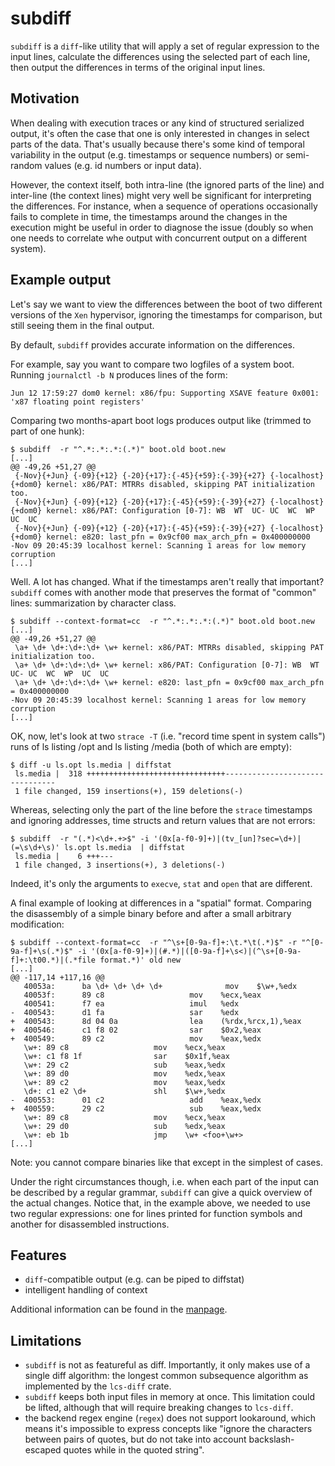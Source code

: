 # subdiff

`subdiff` is a `diff`-like utility that will apply a set of regular
expression to the input lines, calculate the differences using the
selected part of each line, then output the differences in terms of
the original input lines.

## Motivation

When dealing with execution traces or any kind of structured
serialized output, it's often the case that one is only interested in
changes in select parts of the data. That's usually because there's
some kind of temporal variability in the output (e.g. timestamps or
sequence numbers) or semi-random values (e.g. id numbers or input
data).

However, the context itself, both intra-line (the ignored parts of the
line) and inter-line (the context lines) might very well be
significant for interpreting the differences. For instance, when a
sequence of operations occasionally fails to complete in time, the
timestamps around the changes in the execution might be useful in
order to diagnose the issue (doubly so when one needs to correlate whe
output with concurrent output on a different system).

## Example output

Let's say we want to view the differences between the boot of two
different versions of the `Xen` hypervisor, ignoring the timestamps
for comparison, but still seeing them in the final output.

By default, `subdiff` provides accurate information on the
differences.

For example, say you want to compare two logfiles of a system
boot. Running `journalctl -b N` produces lines of the form:

```
Jun 12 17:59:27 dom0 kernel: x86/fpu: Supporting XSAVE feature 0x001: 'x87 floating point registers'
```

Comparing two months-apart boot logs produces output like (trimmed to
part of one hunk):

```
$ subdiff  -r "^.*:.*:.*:(.*)" boot.old boot.new
[...]
@@ -49,26 +51,27 @@
 {-Nov}{+Jun} {-09}{+12} {-20}{+17}:{-45}{+59}:{-39}{+27} {-localhost}{+dom0} kernel: x86/PAT: MTRRs disabled, skipping PAT initialization too.
 {-Nov}{+Jun} {-09}{+12} {-20}{+17}:{-45}{+59}:{-39}{+27} {-localhost}{+dom0} kernel: x86/PAT: Configuration [0-7]: WB  WT  UC- UC  WC  WP  UC  UC  
 {-Nov}{+Jun} {-09}{+12} {-20}{+17}:{-45}{+59}:{-39}{+27} {-localhost}{+dom0} kernel: e820: last_pfn = 0x9cf00 max_arch_pfn = 0x400000000
-Nov 09 20:45:39 localhost kernel: Scanning 1 areas for low memory corruption
[...]
```

Well. A lot has changed. What if the timestamps aren't really that
important? `subdiff` comes with another mode that preserves the format
of "common" lines: summarization by character class.

```
$ subdiff --context-format=cc  -r "^.*:.*:.*:(.*)" boot.old boot.new
[...]
@@ -49,26 +51,27 @@
 \a+ \d+ \d+:\d+:\d+ \w+ kernel: x86/PAT: MTRRs disabled, skipping PAT initialization too.
 \a+ \d+ \d+:\d+:\d+ \w+ kernel: x86/PAT: Configuration [0-7]: WB  WT  UC- UC  WC  WP  UC  UC  
 \a+ \d+ \d+:\d+:\d+ \w+ kernel: e820: last_pfn = 0x9cf00 max_arch_pfn = 0x400000000
-Nov 09 20:45:39 localhost kernel: Scanning 1 areas for low memory corruption
[...]
```

OK, now, let's look at two `strace -T` (i.e. "record time spent in
system calls") runs of ls listing /opt and ls listing /media (both of
which are empty):

```
$ diff -u ls.opt ls.media | diffstat
 ls.media |  318 +++++++++++++++++++++++++++++++--------------------------------
 1 file changed, 159 insertions(+), 159 deletions(-)
```

Whereas, selecting only the part of the line before the `strace`
timestamps and ignoring addresses, time structs and return values that
are not errors:

```
$ subdiff  -r "(.*)<\d+.+>$" -i '(0x[a-f0-9]+)|(tv_[un]?sec=\d+)|(=\s\d+\s)' ls.opt ls.media  | diffstat
 ls.media |    6 +++---
 1 file changed, 3 insertions(+), 3 deletions(-)
```
Indeed, it's only the arguments to `execve`, `stat` and `open` that
are different.

A final example of looking at differences in a "spatial"
format. Comparing the disassembly of a simple binary before and
after a small arbitrary modification:

```
$ subdiff --context-format=cc  -r "^\s+[0-9a-f]+:\t.*\t(.*)$" -r "^[0-9a-f]+\s(.*)$" -i '(0x[a-f0-9]+)|(#.*)|([0-9a-f]+\s<)|(^\s+[0-9a-f]+:\t00.*)|(.*file format.*)' old new
[...]
@@ -117,14 +117,16 @@
   40053a:      ba \d+ \d+ \d+ \d+              mov    $\w+,%edx
   40053f:      89 c8                   mov    %ecx,%eax
   400541:      f7 ea                   imul   %edx
-  400543:      d1 fa                   sar    %edx
+  400543:      8d 04 0a                lea    (%rdx,%rcx,1),%eax
+  400546:      c1 f8 02                sar    $0x2,%eax
+  400549:      89 c2                   mov    %eax,%edx
   \w+: 89 c8                   mov    %ecx,%eax
   \w+: c1 f8 1f                sar    $0x1f,%eax
   \w+: 29 c2                   sub    %eax,%edx
   \w+: 89 d0                   mov    %edx,%eax
   \w+: 89 c2                   mov    %eax,%edx
   \d+: c1 e2 \d+               shl    $\w+,%edx
-  400553:      01 c2                   add    %eax,%edx
+  400559:      29 c2                   sub    %eax,%edx
   \w+: 89 c8                   mov    %ecx,%eax
   \w+: 29 d0                   sub    %edx,%eax
   \w+: eb 1b                   jmp    \w+ <foo+\w+>
[...]
```

Note: you cannot compare binaries like that except in the simplest of
cases.

Under the right circumstances though, i.e. when each part of
the input can be described by a regular grammar, `subdiff` can give a
quick overview of the actual changes. Notice that, in the example
above, we needed to use two regular expressions: one for lines printed
for function symbols and another for disassembled instructions.

## Features
- `diff`-compatible output (e.g. can be piped to diffstat)
- intelligent handling of context

Additional information can be found in the [manpage](doc/subdiff.md).

## Limitations
- `subdiff` is not as featureful as diff. Importantly, it only makes
  use of a single diff algorithm: the longest common subsequence
  algorithm as implemented by the `lcs-diff` crate.
- `subdiff` keeps both input files in memory at once. This limitation
  could be lifted, although that will require breaking changes to
  `lcs-diff`.
- the backend regex engine (`regex`) does not support lookaround,
  which means it's impossible to express concepts like "ignore the
  characters between pairs of quotes, but do not take into account
  backslash-escaped quotes while in the quoted string".
